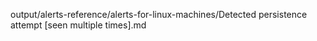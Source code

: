 output/alerts-reference/alerts-for-linux-machines/Detected persistence attempt [seen multiple times].md